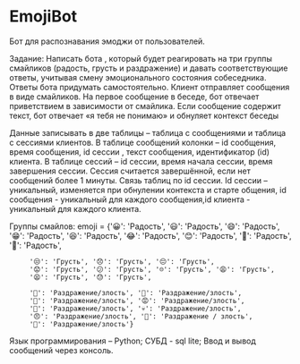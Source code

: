 # EmojiBot
Бот для распознавания эмоджи от пользователей.

Задание:
Написать бота , который будет реагировать на три группы смайликов (радость, грусть и раздражение) и давать соответствующие ответы, учитывая смену  эмоционального состояния собеседника. Ответы бота придумать самостоятельно. 
Клиент отправляет сообщения в виде смайликов. 
На первое сообщение в беседе, бот отвечает приветствием в зависимости от смайлика. 
Если сообщение содержит текст, бот отвечает «я тебя не понимаю» и обнуляет контекст беседы

Данные записывать в две таблицы – таблица с сообщениями и таблица с сессиями клиентов.
В таблице сообщений колонки – id сообщения, время сообщения, id сессии , текст сообщения, идентификатор (id) клиента.
В таблице сессий – id сессии, время начала сессии, время завершения сессии.
Сессия считается завершённой, если нет сообщений более 1 минуты.
Связь таблиц по id сессии.
Id сессии – уникальный, изменяется при обнулении контекста и старте общения, id сообщения - уникальный для каждого сообщения,id клиента  - уникальный для каждого клиента.

Группы смайлов:
emoji = {'😀': 'Радость', '😃': 'Радость', '😄': 'Радость', '😁': 'Радость',
         '😆': 'Радость', '😂': 'Радость', '😊': 'Радость', '🤩': 'Радость',
         '🥳': 'Радость',
         
         '😒': 'Грусть', '😞': 'Грусть', '😔': 'Грусть',
         '😟': 'Грусть', '😕': 'Грусть', '☹': 'Грусть', '😩': 'Грусть',
         '😫': 'Грусть', '😓': 'Грусть',

         '👿': 'Раздражение/злость', '😬': 'Раздражение/злость',
         '😤': 'Раздражение/злость', '😡': 'Раздражение/злость',
         '👺': 'Раздражение/злость', '💀': 'Раздражение/злость',
         '😠': 'Раздражение/злость', '🤯': 'Раздражение / злость',
         '🤨': 'Раздражение/злость'}         

Язык программирования – Python;
СУБД - sql lite;
Ввод и вывод сообщений через  консоль. 

